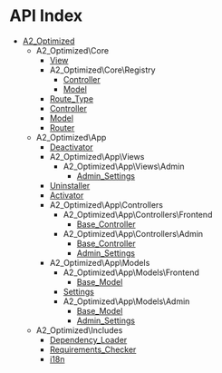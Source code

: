 API Index
=========

* [A2_Optimized](A2_Optimized.md)
    * A2_Optimized\Core
        * [View](A2_Optimized-Core-View.md)
        * A2_Optimized\Core\Registry
            * [Controller](A2_Optimized-Core-Registry-Controller.md)
            * [Model](A2_Optimized-Core-Registry-Model.md)
        * [Route_Type](A2_Optimized-Core-Route_Type.md)
        * [Controller](A2_Optimized-Core-Controller.md)
        * [Model](A2_Optimized-Core-Model.md)
        * [Router](A2_Optimized-Core-Router.md)
    * A2_Optimized\App
        * [Deactivator](A2_Optimized-App-Deactivator.md)
        * A2_Optimized\App\Views
            * A2_Optimized\App\Views\Admin
                * [Admin_Settings](A2_Optimized-App-Views-Admin-Admin_Settings.md)
        * [Uninstaller](A2_Optimized-App-Uninstaller.md)
        * [Activator](A2_Optimized-App-Activator.md)
        * A2_Optimized\App\Controllers
            * A2_Optimized\App\Controllers\Frontend
                * [Base_Controller](A2_Optimized-App-Controllers-Frontend-Base_Controller.md)
            * A2_Optimized\App\Controllers\Admin
                * [Base_Controller](A2_Optimized-App-Controllers-Admin-Base_Controller.md)
                * [Admin_Settings](A2_Optimized-App-Controllers-Admin-Admin_Settings.md)
        * A2_Optimized\App\Models
            * A2_Optimized\App\Models\Frontend
                * [Base_Model](A2_Optimized-App-Models-Frontend-Base_Model.md)
            * [Settings](A2_Optimized-App-Models-Settings.md)
            * A2_Optimized\App\Models\Admin
                * [Base_Model](A2_Optimized-App-Models-Admin-Base_Model.md)
                * [Admin_Settings](A2_Optimized-App-Models-Admin-Admin_Settings.md)
    * A2_Optimized\Includes
        * [Dependency_Loader](A2_Optimized-Includes-Dependency_Loader.md)
        * [Requirements_Checker](A2_Optimized-Includes-Requirements_Checker.md)
        * [i18n](A2_Optimized-Includes-i18n.md)


